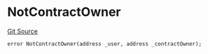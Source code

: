 # NotContractOwner
[Git Source](https://github.com/thrackle-io/aquifi-rules-v1/blob/e484b68f1ca0d10ffe5b3b006faff195ef61dcb9/src/client/token/handler/diamond/HandlerDiamondLib.sol)


```solidity
error NotContractOwner(address _user, address _contractOwner);
```

